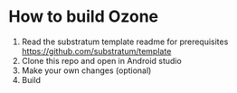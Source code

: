 # How to build Ozone

1) Read the substratum template readme for prerequisites https://github.com/substratum/template
2) Clone this repo and open in Android studio
3) Make your own changes (optional)
4) Build 
